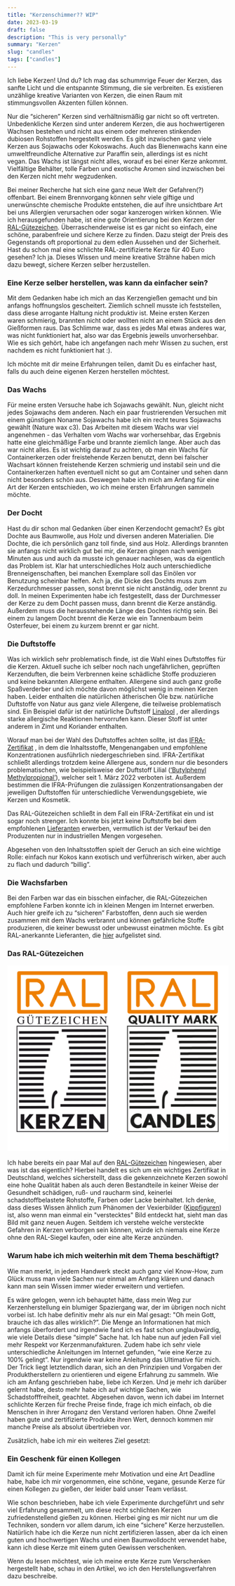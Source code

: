 ```yaml
---
title: "Kerzenschimmer?? WIP"
date: 2023-03-19
draft: false
description: "This is very personally"
summary: "Kerzen"
slug: "candles"
tags: ["candles"]
---
```


Ich liebe Kerzen! Und du? Ich mag das schummrige Feuer der Kerzen, das sanfte Licht und die entspannte Stimmung, die sie
verbreiten. Es existieren unzählige kreative Varianten von Kerzen, die einen Raum mit stimmungsvollen Akzenten füllen
können.

Nur die “sicheren” Kerzen sind verhältnismäßig gar nicht so oft vertreten. Unbedenkliche Kerzen sind unter anderem
Kerzen, die aus hochwertigeren Wachsen bestehen und nicht aus einem oder mehreren stinkenden dubiosen Rohstoffen
hergestellt werden. Es gibt inzwischen ganz viele Kerzen aus Sojawachs oder Kokoswachs. Auch das Bienenwachs kann eine
umweltfreundliche Alternative zur Paraffin sein, allerdings ist es nicht vegan. Das Wachs ist längst nicht alles, worauf
es bei einer Kerze ankommt. Vielfältige Behälter, tolle Farben und exotische Aromen sind inzwischen bei den Kerzen nicht
mehr wegzudenken.

Bei meiner Recherche hat sich eine ganz neue Welt der Gefahren(?) offenbart. Bei einem Brennvorgang können sehr viele
giftige und unerwünschte chemische Produkte entstehen, die auf ihre unsichtbare Art bei uns Allergien verursachen oder
sogar kanzerogen wirken können.
Wie ich herausgefunden habe, ist eine gute Orientierung bei den Kerzen der
[RAL-Gütezeichen](#das-ral-gütezeichen). Überraschenderweise ist es gar nicht so
einfach, eine schöne, parabenfreie und sichere Kerze zu finden. Dazu steigt der Preis des Gegenstands oft
proportional zu dem edlen Aussehen und der Sicherheit. Hast du schon mal eine schlichte RAL-zertifizierte Kerze für 40 Euro
gesehen? Ich ja.
Dieses Wissen und meine kreative Strähne haben mich dazu bewegt, sichere Kerzen selber herzustellen.

### Eine Kerze selber herstellen, was kann da einfacher sein?

Mit dem Gedanken habe ich mich an das Kerzengießen gemacht und bin anfangs hoffnungslos gescheitert. Ziemlich schnell
musste ich feststellen, dass diese arrogante Haltung nicht produktiv ist. Meine ersten Kerzen waren schmierig, brannten
nicht oder wollten nicht an einem Stück aus den Gießformen raus. Das Schlimme war, dass es jedes Mal etwas anderes war,
was nicht funktioniert hat, also war das Ergebnis jeweils unvorhersehbar. Wie es sich gehört, habe ich angefangen nach
mehr Wissen zu suchen, erst nachdem es nicht funktioniert hat :).

Ich möchte mit dir meine Erfahrungen teilen, damit Du es einfacher hast, falls du auch deine eigenen Kerzen herstellen
möchtest.

### Das Wachs

Für meine ersten Versuche habe ich Sojawachs gewählt. Nun, gleicht nicht jedes Sojawachs dem anderen. Nach ein paar
frustrierenden Versuchen mit einem günstigen Noname Sojawachs habe ich ein recht teures Sojawachs gewählt (Nature wax
c3). Das Arbeiten mit diesem Wachs war viel angenehmen - das Verhalten vom Wachs war vorhersehbar, das Ergebnis hatte
eine gleichmäßige Farbe und brannte ziemlich lange.
Aber auch das war nicht alles. Es ist wichtig darauf zu achten, ob man ein Wachs für Containerkerzen oder freistehende
Kerzen benutzt, denn bei falscher Wachsart können freistehende Kerzen schmierig und instabil sein und die
Containerkerzen haften eventuell nicht so gut am Container und sehen dann nicht besonders schön aus.
Deswegen habe ich mich am Anfang für eine Art der Kerzen entschieden, wo ich meine ersten Erfahrungen sammeln möchte.

### Der Docht

Hast du dir schon mal Gedanken über einen Kerzendocht gemacht? Es gibt Dochte aus Baumwolle, aus Holz und diversen
anderen Materialien. Die Dochte, die ich persönlich ganz toll finde, sind aus Holz. Allerdings brannten sie anfangs
nicht wirklich gut bei mir, die Kerzen gingen nach wenigen Minuten aus und auch da musste ich genauer nachlesen, was da
eigentlich das Problem ist. Klar hat unterschiedliches Holz auch unterschiedliche Brenneigenschaften, bei manchen
Exemplare
soll das Einölen vor Benutzung scheinbar helfen. Ach ja, die Dicke des Dochts muss zum Kerzedurchmesser
passen, sonst brennt sie nicht anständig, oder brennt zu doll.
In meinen Experimenten habe ich festgestellt, dass der Durchmesser der Kerze zu dem Docht passen muss, dann brennt die
Kerze anständig.
Außerdem muss die herausstehende Länge des Dochtes richtig sein. Bei einem zu langem Docht brennt die Kerze wie ein
Tannenbaum
beim Osterfeuer, bei einem
zu kurzem brennt er gar nicht.

### Die Duftstoffe

Was ich wirklich sehr problematisch finde, ist die Wahl eines Duftstoffes für die Kerzen.
Aktuell suche ich selber noch nach ungefährlichen, geprüften Kerzenduften, die beim Verbrennen keine schädliche Stoffe
produzieren und keine bekannten Allergene enthalten. Allergene sind auch ganz große Spaßverderber und ich möchte davon
möglichst wenig in meinen Kerzen haben. Leider enthalten die natürlichen ätherischen Öle bzw. natürliche Duftstoffe von
Natur aus ganz viele Allergene, die teilweise problematisch sind. Ein Beispiel dafür ist der natürliche Duftstoff
[Linalool](https://www.chemie.de/lexikon/Linalool.html#:~:text=Linalool%20ist%20Bestandteil%20vieler%20%C3%A4therischer,sich%20in%20vielen%20%C3%A4therischen%20%C3%96len.)
, der allerdings starke allergische Reaktionen hervorrufen kann. Dieser Stoff ist unter anderem in Zimt und
Koriander enthalten.

Worauf man bei der Wahl des Duftstoffes achten sollte, ist
das [IFRA-Zertifikat](https://ifrafragrance.org/safe-use/ifra-certificates) , in dem die Inhaltsstoffe, Mengenangaben
und empfohlene Konzentrationen ausführlich niedergeschrieben sind. IFRA-Zertifikat schließt allerdings trotzdem keine
Allergene aus, sondern nur die besonders problematischen, wie beispielsweise der Duftstoff Lilial ([‘Butylphenyl
Methylpropional’](https://de.wessling-group.com/de/ab-1-maerz-2022-gilt-das-verbot-des-duftstoffs-lilial)), welcher
seit 1. März 2022 verboten ist. Außerdem bestimmen die IFRA-Prüfungen die zulässigen Konzentrationsangaben der
jeweiligen
Duftstoffen für unterschiedliche
Verwendungsgebiete, wie Kerzen und Kosmetik.

Das RAL-Gütezeichen schließt in dem Fall ein IFRA-Zertifikat ein
und ist sogar noch strenger. Ich konnte bis jetzt keine
Duftstoffe bei dem empfohlenen [Lieferanten](https://ral-c.com/mitglieder/duftstoffe/) erwerben, vermutlich ist der
Verkauf bei den Produzenten nur in industriellen Mengen vorgesehen.

Abgesehen von den Inhaltsstoffen spielt der Geruch an sich eine wichtige Rolle: einfach nur Kokos kann exotisch und
verführerisch wirken, aber auch zu flach und dadurch “billig”.

### Die Wachsfarben

Bei den Farben war das ein bisschen einfacher, die RAL-Gütezeichen empfohlene Farben konnte ich in kleinen Mengen im
Internet erwerben. Auch hier greife ich zu “sicheren” Farbstoffen, denn auch sie werden zusammen mit dem Wachs verbrannt
und können gefährliche Stoffe produzieren, die keiner bewusst oder unbewusst einatmen möchte.
Es gibt RAL-anerkannte Lieferanten, die [hier](https://ral-c.com/farben-und-lacke/) aufgelistet sind.

### Das RAL-Gütezeichen

<div class="image-container-50">

![ral](ral.png)

</div>

Ich habe bereits ein paar Mal auf den [RAL-Gütezeichen](https://ral-c.com/ral-guetezeichen/) hingewiesen, aber was ist
das eigentlich? Hierbei
handelt es sich um ein wichtiges Zertifikat in Deutschland, welches sicherstellt, dass die gekennzeichnete
Kerzen sowohl eine hohe Qualität haben als auch deren Bestandteile in keiner Weise der Gesundheit schädigen,
ruß- und raucharm sind, keinerlei schadstoffbelastete Rohstoffe, Farben oder Lacke beinhaltet.
Ich denke, dass dieses Wissen ähnlich zum Phänomen der
Vexierbilder ([Kippfiguren](https://www.sehtestbilder.de/optische-taeuschungen-illusionen/illusion-alte-oder-junge-frau-sehtest.php))
ist,
also wenn man einmal ein "verstecktes" Bild entdeckt hat, sieht man das Bild mit ganz neuen Augen. Seitdem ich verstehe
welche versteckte Gefahren in Kerzen
verborgen
sein können, würde ich niemals eine Kerze ohne den RAL-Siegel kaufen, oder eine alte Kerze anzünden.

### Warum habe ich mich weiterhin mit dem Thema beschäftigt?

Wie man merkt, in jedem Handwerk steckt auch ganz viel Know-How, zum Glück muss man viele Sachen nur einmal am Anfang
klären und danach kann man sein Wissen immer wieder erweitern und vertiefen.

Es wäre gelogen, wenn ich behauptet hätte, dass mein Weg zur Kerzenherstellung ein blumiger Spaziergang war, der im
übrigen noch nicht vorbei ist. Ich habe definitiv mehr als nur ein Mal gesagt: "Oh mein Gott, brauche ich das alles
wirklich?”.
Die Menge an Informationen hat mich anfangs überfordert und irgendwie fand ich es fast schon unglaubwürdig, wie viele
Details diese “simple” Sache hat. Ich habe nun auf jeden Fall viel mehr Respekt vor Kerzenmanufakturen. Zudem habe ich
sehr viele unterschiedliche Anleitungen im Internet gefunden, “wie eine Kerze zu 100% gelingt”. Nur irgendwie war keine
Anleitung das Ultimative für mich. Der Trick liegt letztendlich daran, sich an den Prinzipien und Vorgaben der
Produktherstellern zu orientieren und eigene Erfahrung zu sammeln.
Wie ich am Anfang geschrieben habe, liebe ich Kerzen. Und je mehr ich darüber gelernt habe, desto mehr habe ich auf
wichtige Sachen, wie Schadstofffreiheit, geachtet. Abgesehen davon, wenn ich dabei im Internet schlichte Kerzen für
freche Preise finde, frage ich mich einfach, ob die Menschen in ihrer Arroganz den Verstand verloren haben. Ohne
Zweifel haben gute und zertifizierte Produkte ihren Wert, dennoch kommen mir manche Preise als absolut übertrieben vor.

Zusätzlich, habe ich mir ein weiteres Ziel gesetzt:

### Ein Geschenk für einen Kollegen

Damit ich für meine Experimente mehr Motivation und eine Art Deadline habe, habe ich mir vorgenommen, eine schöne,
vegane, gesunde Kerze für einen Kollegen zu gießen, der leider bald unser Team verlässt.

Wie schon beschrieben, habe ich viele Experimente durchgeführt und sehr viel Erfahrung gesammelt, um diese recht
schlichten Kerzen zufriedenstellend gießen zu können. Hierbei ging es mir nicht nur
um die Techniken, sondern vor allem darum, ich eine “sichere” Kerze herzustellen. Natürlich habe ich die Kerze nun nicht
zertifizieren lassen, aber da ich einen guten und hochwertigen Wachs und einen Baumwolldocht verwendet habe,
kann ich diese Kerze mit einem guten Gewissen verschenken.

Wenn du lesen möchtest, wie ich meine erste Kerze zum Verschenken hergestellt habe, schau in den Artikel, wo ich den
Herstellungsverfahren dazu beschreibe.


